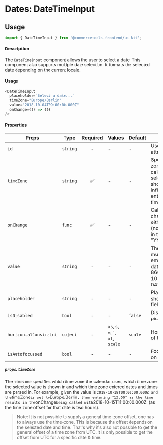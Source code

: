 # Dates: DateTimeInput

## Usage

```js
import { DateTimeInput } from '@commercetools-frontend/ui-kit';
```

#### Description

The `DateTimeInput` component allows the user to select a date. This component also supports
multiple date selection. It formats the selected date depending on the current locale.

#### Usage

```js
<DateTimeInput
  placeholder="Select a date..."
  timeZone="Europe/Berlin"
  value="2018-10-04T09:00:00.000Z"
  onChange={() => {}}
/>
```

#### Properties

| Props                  | Type     | Required | Values                             | Default | Description                                                                                                                             |
| ---------------------- | -------- | :------: | ---------------------------------- | ------- | --------------------------------------------------------------------------------------------------------------------------------------- |
| `id`                   | `string` |    -     | -                                  | -       | Used as the HTML `id` attribute.                                                                                                        |
| `timeZone`             | `string` |    ✅    | -                                  | -       | Specifies the time zone in which the calendar and selected values are shown. It also influences how entered dates and times are parsed. |
| `onChange`             | `func`   |    ✅    | -                                  | -       | Called when the date changes. Called with either an empty string (no value) or a string in this format: "YYYY-MM-DD".                   |
| `value`                | `string` |    -     | -                                  | -       | The selected date, must either be an empty string or a date formatted in ISO 8601 (e.g. "2018-10-04T09:00:00.000Z").                    |
| `placeholder`          | `string` |    -     | -                                  | -       | Placeholder value to show in the input field                                                                                            |
| `isDisabled`           | `bool`   |    -     | -                                  | `false` | Disables the date picker                                                                                                                |
| `horizontalConstraint` | `object` |    -     | `xs`, `s`, `m`, `l`, `xl`, `scale` | `scale` | Horizontal size limit of the input field.                                                                                               |
| `isAutofocussed`       | `bool`   |    -     | -                                  | -       | Focus the input field on initial render                                                                                                 |

##### `props.timeZone`

The `timeZone` specifies which time zone the calendar uses, which time zone the selected value is shown in and which time zone entered dates and times are parsed in. For example, given the value is `2018-10-18T00:00:00.000Z and the`timeZone`is set to`Europe/Berlin`, then entering "13:00" as the time results in the`onChange`being called with`2018-10-15T11:00:00.000Z` (as the time zone offset for that date is two hours).

> Note: It is not possible to supply a general time-zone offset, one has to always use the time-zone. This is because the offset depends on the selected date and time. That's why it's also not possible to get the general offset of a time zone from UTC. It is only possible to get the offset from UTC for a specific date & time.
